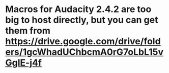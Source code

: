 # Macros for Audacity 2.4.2 are too big to host directly, but you can get them from https://drive.google.com/drive/folders/1gcWhadUChbcmA0rG7oLbL15vGglE-j4f
